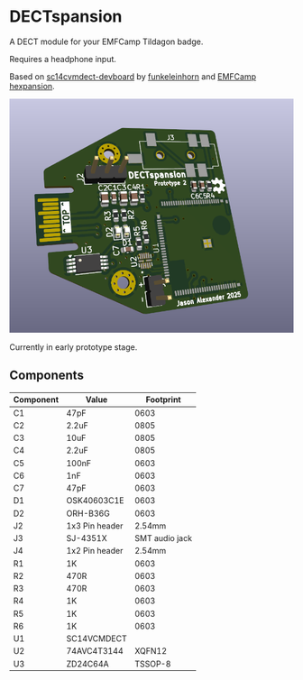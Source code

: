 # DECTspansion 

A DECT module for your EMFCamp Tildagon badge. 

Requires a headphone input. 

Based on [sc14cvmdect-devboard](https://github.com/funkeleinhorn/sc14cvmdect-devboard) by [funkeleinhorn](https://github.com/funkeleinhorn) and [EMFCamp](https://www.emfcamp.org/) [hexpansion](https://github.com/emfcamp/badge-2024-hardware/tree/main/hexpansion). 

![Rendered image of the front of the PCB. ](board-render.png)

Currently in early prototype stage. 

## Components 

| Component | Value          | Footprint      |
|-----------|----------------|----------------|
| C1        | 47pF           | 0603           |
| C2        | 2.2uF          | 0805           |
| C3        | 10uF           | 0805           |
| C4        | 2.2uF          | 0805           |
| C5        | 100nF          | 0603           |
| C6        | 1nF            | 0603           |
| C7        | 47pF           | 0603           |
| D1        | OSK40603C1E    | 0603           |
| D2        | ORH-B36G       | 0603           |
| J2        | 1x3 Pin header | 2.54mm         |
| J3        | SJ-4351X       | SMT audio jack |
| J4        | 1x2 Pin header | 2.54mm         |
| R1        | 1K             | 0603           |
| R2        | 470R           | 0603           |
| R3        | 470R           | 0603           |
| R4        | 1K             | 0603           |
| R5        | 1K             | 0603           |
| R6        | 1K             | 0603           |
| U1        | SC14VCMDECT    |                |
| U2        | 74AVC4T3144    | XQFN12         |
| U3        | ZD24C64A       | TSSOP-8        |
